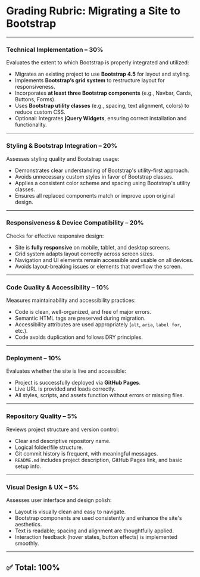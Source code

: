 # Grading Rubric: Migrating a Site to Bootstrap

---

### **Technical Implementation – 30%**

Evaluates the extent to which Bootstrap is properly integrated and utilized:

- Migrates an existing project to use **Bootstrap 4.5** for layout and styling.
- Implements **Bootstrap’s grid system** to restructure layout for responsiveness.
- Incorporates **at least three Bootstrap components** (e.g., Navbar, Cards, Buttons, Forms).
- Uses **Bootstrap utility classes** (e.g., spacing, text alignment, colors) to reduce custom CSS.
- Optional: Integrates **jQuery Widgets**, ensuring correct installation and functionality.

---

### **Styling & Bootstrap Integration – 20%**

Assesses styling quality and Bootstrap usage:

- Demonstrates clear understanding of Bootstrap's utility-first approach.
- Avoids unnecessary custom styles in favor of Bootstrap classes.
- Applies a consistent color scheme and spacing using Bootstrap's utility classes.
- Ensures all replaced components match or improve upon original design.

---

### **Responsiveness & Device Compatibility – 20%**

Checks for effective responsive design:

- Site is **fully responsive** on mobile, tablet, and desktop screens.
- Grid system adapts layout correctly across screen sizes.
- Navigation and UI elements remain accessible and usable on all devices.
- Avoids layout-breaking issues or elements that overflow the screen.

---

### **Code Quality & Accessibility – 10%**

Measures maintainability and accessibility practices:

- Code is clean, well-organized, and free of major errors.
- Semantic HTML tags are preserved during migration.
- Accessibility attributes are used appropriately (`alt`, `aria`, `label for`, etc.).
- Code avoids duplication and follows DRY principles.

---

### **Deployment – 10%**

Evaluates whether the site is live and accessible:

- Project is successfully deployed via **GitHub Pages**.
- Live URL is provided and loads correctly.
- All styles, scripts, and assets function without errors or missing files.

---

### **Repository Quality – 5%**

Reviews project structure and version control:

- Clear and descriptive repository name.
- Logical folder/file structure.
- Git commit history is frequent, with meaningful messages.
- `README.md` includes project description, GitHub Pages link, and basic setup info.

---

### **Visual Design & UX – 5%**

Assesses user interface and design polish:

- Layout is visually clean and easy to navigate.
- Bootstrap components are used consistently and enhance the site's aesthetics.
- Text is readable; spacing and alignment are thoughtfully applied.
- Interaction feedback (hover states, button effects) is implemented smoothly.

---

## ✅ Total: 100%

